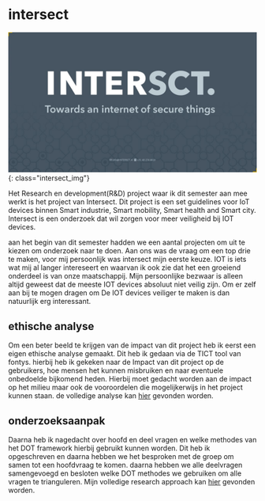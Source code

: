 # intersect

![intersect logo](../images/intersct_logo.jpg){: class="intersect_img"}

Het Research en development(R&D) project waar ik dit semester aan mee werkt is het project van Intersect. Dit project is een set guidelines voor IoT devices binnen Smart industrie, Smart mobility, Smart health and Smart city. Intersect is een onderzoek dat wil zorgen voor meer veiligheid bij IOT devices.

aan het begin van dit semester hadden we een aantal projecten om uit te kiezen om onderzoek naar te doen. Aan ons was de vraag om een top drie te maken, voor mij persoonlijk was intersect mijn eerste keuze. IOT is iets wat mij al langer intereseert en waarvan ik ook zie dat het een groeiend onderdeel is van onze maatschappij. Mijn persoonlijke bezwaar is alleen altijd geweest dat de meeste IOT devices absoluut niet veilig zijn. Om er zelf aan bij te mogen dragen om De IOT devices veiliger te maken is dan natuurlijk erg interessant.

## ethische analyse

Om een beter beeld te krijgen van de impact van dit project heb ik eerst een eigen ethische analyse gemaakt. Dit heb ik gedaan via de TICT tool van fontys. hierbij heb ik gekeken naar de Impact van dit project op de gebruikers, hoe mensen het kunnen misbruiken en naar eventuele onbedoelde bijkomend heden. Hierbij moet gedacht worden aan de impact op het milieu maar ook de vooroordelen die mogelijkerwijs in het project kunnen staan. de volledige analyse kan [hier](../pdfs/TICT_Intersect.pdf) gevonden worden.

## onderzoeksaanpak

Daarna heb ik nagedacht over hoofd en deel vragen en welke methodes van het DOT framework hierbij gebruikt kunnen worden. Dit heb ik opgeschreven en daarna hebben we het besproken met de groep om samen tot een hoofdvraag te komen. daarna hebben we alle deelvragen samengevoegd en besloten welke DOT methodes we gebruiken om alle vragen te trianguleren. Mijn volledige research approach kan [hier](../pdfs/Marc_research_approach.pdf) gevonden worden.
